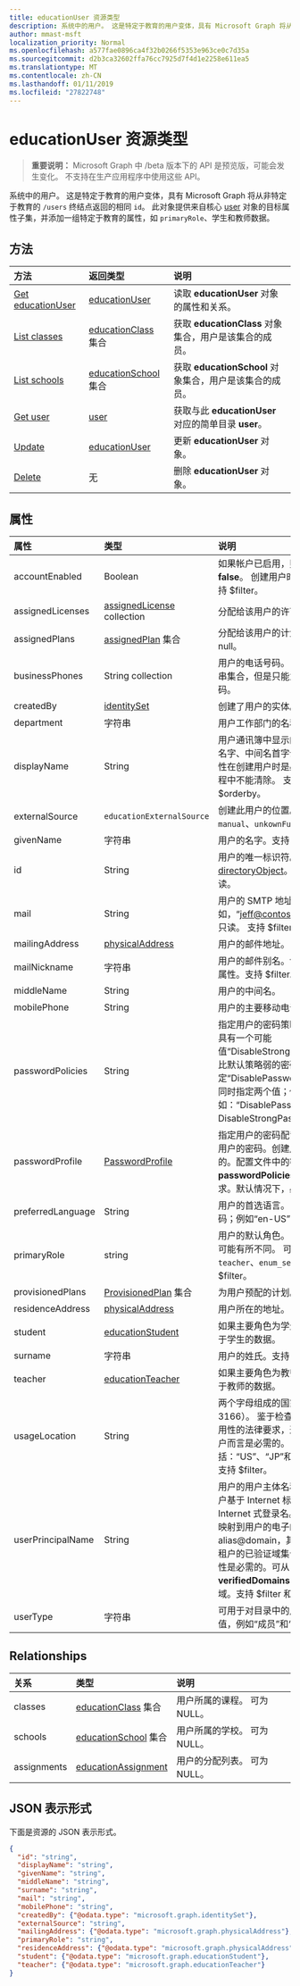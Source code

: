 ```yaml
---
title: educationUser 资源类型
description: 系统中的用户。 这是特定于教育的用户变体，具有 Microsoft Graph 将从非特定于教育的 `/users` 终结点返回的相同 `id`。
author: mmast-msft
localization_priority: Normal
ms.openlocfilehash: a577fae0896ca4f32b0266f5353e963ce0c7d35a
ms.sourcegitcommit: d2b3ca32602ffa76cc7925d7f4d1e2258e611ea5
ms.translationtype: MT
ms.contentlocale: zh-CN
ms.lasthandoff: 01/11/2019
ms.locfileid: "27822748"
---
```

# <a name="educationuser-resource-type"></a>educationUser 资源类型

> **重要说明：** Microsoft Graph 中 /beta 版本下的 API 是预览版，可能会发生变化。 不支持在生产应用程序中使用这些 API。

系统中的用户。 这是特定于教育的用户变体，具有 Microsoft Graph 将从非特定于教育的 `/users` 终结点返回的相同 `id`。
此对象提供来自核心 [user](user.md) 对象的目标属性子集，并添加一组特定于教育的属性，如 `primaryRole`、学生和教师数据。


## <a name="methods"></a>方法

| 方法           | 返回类型    |说明|
|:---------------|:--------|:----------|
|[Get educationUser](../api/educationuser-get.md) | [educationUser](educationuser.md) |读取 **educationUser** 对象的属性和关系。|
|[List classes](../api/educationuser-list-classes.md) |[educationClass](educationclass.md) 集合| 获取 **educationClass** 对象集合，用户是该集合的成员。|
|[List schools](../api/educationuser-list-schools.md) |[educationSchool](educationschool.md) 集合| 获取 **educationSchool** 对象集合，用户是该集合的成员。|
|[Get user](../api/educationuser-get-user.md) |[user](user.md)| 获取与此 **educationUser** 对应的简单目录 **user**。|
|[Update](../api/educationuser-update.md) | [educationUser](educationuser.md)   |更新 **educationUser** 对象。 |
|[Delete](../api/educationuser-delete.md) | 无 |删除 **educationUser** 对象。 |

## <a name="properties"></a>属性
| 属性     | 类型   |说明|
|:---------------|:--------|:----------|
|accountEnabled|Boolean| 如果帐户已启用，则为 **true**；否则，为 **false**。 创建用户时此属性是必需的。 支持 $filter。    |
|assignedLicenses|[assignedLicense](assignedlicense.md) collection|分配给该用户的许可证。不可为 null。            |
|assignedPlans|[assignedPlan](assignedplan.md) 集合|分配给该用户的计划。只读。不可为 null。 |
|businessPhones|String collection|用户的电话号码。 **注意：** 虽然这是字符串集合，但是只能为该属性设置一个号码。|
|createdBy|[identitySet](identityset.md)| 创建了用户的实体。 |
|department|字符串|用户工作部门的名称。支持 $filter。|
|displayName|String|用户通讯簿中显示的名称。 这通常是用户名字、中间名首字母和姓氏的组合。 此属性在创建用户时是必需的，并且在更新过程中不能清除。 支持 $filter 和 $orderby。|
|externalSource|`educationExternalSource`| 创建此用户的位置。 可取值为：`sis`、`manual`、`unkownFutureValue`。|
|givenName|字符串|用户的名字。支持 $filter。|
|id|String|用户的唯一标识符。继承自 [directoryObject](directoryobject.md)。键。不可为 null。只读。|
|mail|String|用户的 SMTP 地址；例如，“jeff@contoso.onmicrosoft.com”。 只读。 支持 $filter。|
|mailingAddress|[physicalAddress](physicaladdress.md)| 用户的邮件地址。|
|mailNickname|字符串|用户的邮件别名。创建用户时必须指定此属性。支持 $filter。|
|middleName| String | 用户的中间名。|
|mobilePhone|String|用户的主要移动电话号码。|
|passwordPolicies|String|指定用户的密码策略。 此值是一个枚举，具有一个可能值“DisableStrongPassword”，允许指定比默认策略弱的密码。 另外，还可以指定“DisablePasswordExpiration”。 可以同时指定两个值；例如：“DisablePasswordExpiration、DisableStrongPassword”。|
|passwordProfile|[PasswordProfile](passwordprofile.md)|指定用户的密码配置文件。配置文件包含用户的密码。创建用户时此属性是必需的。配置文件中的密码必须满足 **passwordPolicies** 属性指定的最低要求。默认情况下，必须使用强密码。|
|preferredLanguage|String|用户的首选语言。 应遵循 ISO 639-1 代码；例如“en-US”。|
|primaryRole|string| 用户的默认角色。 用户的角色在各课程中可能有所不同。 可取值为：`student`、`teacher`、`enum_sentinel`。 支持 $filter。|
|provisionedPlans|[ProvisionedPlan](provisionedplan.md) 集合|为用户预配的计划。只读。不可为 null。 |
|residenceAddress|[physicalAddress](physicaladdress.md)| 用户所在的地址。|
|student|[educationStudent](educationstudent.md)| 如果主要角色为学生，此部分将包含特定于学生的数据。|
|surname|字符串|用户的姓氏。支持 $filter。|
|teacher|[educationTeacher](educationteacher.md)| 如果主要角色为教师，此部分将包含特定于教师的数据。|
|usageLocation|String|两个字母组成的国家/地区代码（ISO 标准 3166）。 鉴于检查服务在国家/地区的可用性的法律要求，这对将分配许可证的用户而言是必需的。 示例包括：“US”、“JP”和“GB”。 不可为 null。 支持 $filter。|
|userPrincipalName|String|用户的用户主体名称 (UPN)。UPN 是用户基于 Internet 标准 RFC 822 的 Internet 式登录名。按照惯例，此名称应映射到用户的电子邮件名称。常规格式是 alias@domain，其中，domain 必须位于租户的已验证域集合中。创建用户时此属性是必需的。可从 [组织](organization.md) 的 **verifiedDomains** 属性访问租户的已验证域。支持 $filter 和 $orderby。
|userType|字符串|可用于对目录中的用户类型分类的字符串值，例如“成员”和“访客”。支持 $filter。          |

## <a name="relationships"></a>Relationships
| 关系 | 类型   |说明|
|:---------------|:--------|:----------|
|classes|[educationClass](educationclass.md) 集合| 用户所属的课程。 可为 NULL。|
|schools|[educationSchool](educationschool.md) 集合| 用户所属的学校。 可为 NULL。|
|assignments| [educationAssignment](educationassignment.md)| 用户的分配列表。 可为 NULL。|

## <a name="json-representation"></a>JSON 表示形式

下面是资源的 JSON 表示形式。

<!-- {
  "blockType": "resource",
  "optionalProperties": [

  ],
  "@odata.type": "microsoft.graph.educationUser"
}-->

```json
{
  "id": "string",
  "displayName": "string",
  "givenName": "string",
  "middleName": "string",
  "surname": "string",
  "mail": "string",
  "mobilePhone": "string",
  "createdBy": {"@odata.type": "microsoft.graph.identitySet"},
  "externalSource": "string",
  "mailingAddress": {"@odata.type": "microsoft.graph.physicalAddress"},
  "primaryRole": "string",
  "residenceAddress": {"@odata.type": "microsoft.graph.physicalAddress"},
  "student": {"@odata.type": "microsoft.graph.educationStudent"},
  "teacher": {"@odata.type": "microsoft.graph.educationTeacher"}
}

```

<!-- uuid: 8fcb5dbc-d5aa-4681-8e31-b001d5168d79
2015-10-25 14:57:30 UTC -->
<!-- {
  "type": "#page.annotation",
  "description": "educationUser resource",
  "keywords": "",
  "section": "documentation",
  "tocPath": ""
}-->
